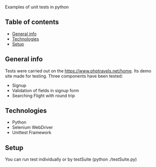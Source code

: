 Examples of unit tests in python

## Table of contents
* [General info](#general-info)
* [Technologies](#technologies)
* [Setup](#setup)

## General info
Tests were carried out on the https://www.phptravels.net/home. Its demo site made for testing.
Three components have been tested:
* Signup
* Validation of fields in signup form
* Searching Flight with round trip

## Technologies
* Python
* Selenium WebDriver
* Unittest Framework

## Setup
You can run test individually or by testSuite (python ./testSuite.py)
